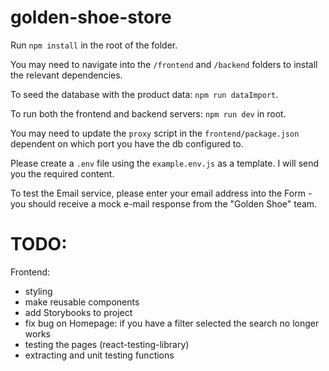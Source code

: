 # golden-shoe-store

Run `npm install` in the root of the folder.

You may need to navigate into the `/frontend` and `/backend` folders to install the relevant dependencies.

To seed the database with the product data: `npm run dataImport`.

To run both the frontend and backend servers: `npm run dev` in root.

You may need to update the `proxy` script in the `frontend/package.json` dependent on which port you have the db configured to.

Please create a `.env` file using the `example.env.js` as a template. I will send you the required content.

To test the Email service, please enter your email address into the Form - you should receive a mock e-mail response from the "Golden Shoe" team.

# TODO:

Frontend:

- styling
- make reusable components
- add Storybooks to project
- fix bug on Homepage: if you have a filter selected the search no longer works
- testing the pages (react-testing-library)
- extracting and unit testing functions
